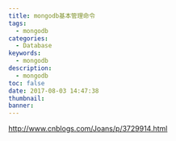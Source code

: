 ```yaml
---
title: mongodb基本管理命令
tags:
  - mongodb
categories:
  - Database
keywords:
  - mongodb
description:
  - mongodb
toc: false
date: 2017-08-03 14:47:38
thumbnail:
banner:
---
```


http://www.cnblogs.com/Joans/p/3729914.html